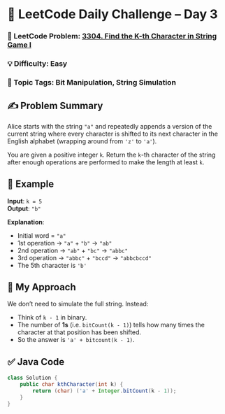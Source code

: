# 📅 LeetCode Daily Challenge – Day 3

### 🔗 LeetCode Problem: [3304. Find the K-th Character in String Game I](https://leetcode.com/problems/find-the-k-th-character-in-string-game-i/)  
### 💡 Difficulty: Easy  
### 🧠 Topic Tags: Bit Manipulation, String Simulation  

## ✍️ Problem Summary  
Alice starts with the string `"a"` and repeatedly appends a version of the current string where every character is shifted to its next character in the English alphabet (wrapping around from `'z'` to `'a'`).  

You are given a positive integer `k`. Return the `k`-th character of the string after enough operations are performed to make the length at least `k`.
## 📌 Example  
**Input**: `k = 5`  
**Output**: `"b"`  

**Explanation**:  
- Initial word = `"a"`  
- 1st operation → `"a"` + `"b"` → `"ab"`  
- 2nd operation → `"ab"` + `"bc"` → `"abbc"`  
- 3rd operation → `"abbc"` + `"bccd"` → `"abbcbccd"`  
- The 5th character is `'b'`

## 🚧 My Approach  
We don’t need to simulate the full string. Instead:  
- Think of `k - 1` in binary.  
- The number of **1s** (i.e. `bitCount(k - 1)`) tells how many times the character at that position has been shifted.  
- So the answer is `'a' + bitcount(k - 1)`.

## ✅ Java Code  
```java
class Solution {
    public char kthCharacter(int k) {
        return (char) ('a' + Integer.bitCount(k - 1));
    }
}
```
